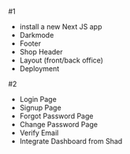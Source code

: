 #1
 - install a new Next JS app
 - Darkmode
 - Footer
 - Shop Header
 - Layout (front/back office)
 - Deployment

 #2
 - Login Page
 - Signup Page
 - Forgot Password Page
 - Change Password Page
 - Verify Email
 - Integrate Dashboard from Shad